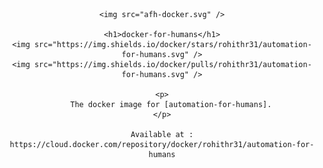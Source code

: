 <div align="center">

    <img src="afh-docker.svg" />

    <h1>docker-for-humans</h1>
    <img src="https://img.shields.io/docker/stars/rohithr31/automation-for-humans.svg" />
    <img src="https://img.shields.io/docker/pulls/rohithr31/automation-for-humans.svg" />

    <p>
        The docker image for [automation-for-humans].
    </p>

    Available at : https://cloud.docker.com/repository/docker/rohithr31/automation-for-humans

</div>

[automation-for-humans]: https://github.com/intuit/automation-for-humans
